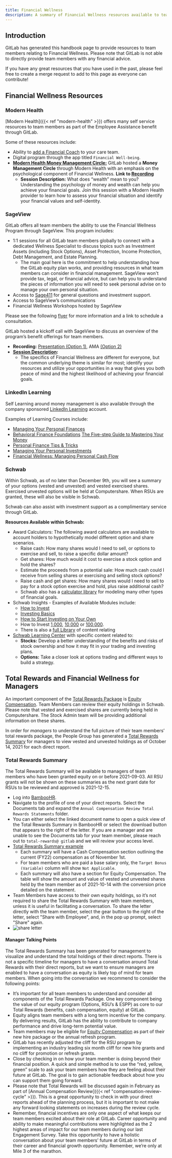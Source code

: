 ```yaml
---
title: Financial Wellness
description: A summary of Financial Wellness resources available to team members at GitLab.
---
```


## Introduction

GitLab has generated this handbook page to provide resources to team members relating to Financial Wellness. Please note that GitLab is not able to directly provide team members with any financial advice.

If you have any great resources that you have used in the past, please feel free to create a merge request to add to this page as everyone can contribute!

## Financial Wellness Resources

### Modern Health

[Modern Health]({{< ref "modern-health" >}}) offers many self service resources to team members as part of the Employee Assistance benefit through GitLab.

Some of these resources include:

- Ability to [add a Financial Coach](https://drive.google.com/file/d/1bZj00YXuWfl47QXOMBzLXkej5NgQvygQ/view?usp=sharing) to your care team.
- Digital program through the app titled `Financial Well-being`.
- [**Modern Health Money Management Circle:**](#modern-health) GitLab hosted a **Money Management Circle** through Modern Health with an emphasis on the psychological component of Financial Wellness. **Link to [Recording](https://www.youtube.com/watch?v=YhoHMT94Mkg)**
  - **Session Description:** What does “wealth” mean to you? Understanding the psychology of money and wealth can help you achieve your financial goals. Join this session with a Modern Health provider to learn how to assess your financial situation and identify your financial values and self-identity.

### SageView

GitLab offers all team members the ability to use the Financial Wellness Program through SageView. This program includes:

- 1:1 sessions for all GitLab team members globally to connect with a dedicated Wellness Specialist to discuss topics such as Investment Assets (including Stock Options), Asset Protection, Income Protection, Debt Management, and Estate Planning.
  - The main goal here is the commitment to help understanding how the GitLab equity plan works, and providing resources in what team members can consider in financial management. SageView won't provide tax, legal, or financial advice, but can help you to understand the pieces of information you will need to seek personal advise on to manage your own personal situation.
- Access to [Sage411](http://www.sage411.com) for general questions and investment support.
- Access to SageView’s communications
- Financial Wellness Workshops hosted by SageView

Please see the following [flyer](https://drive.google.com/file/d/1FNdQ4i-Jx-jUMjjcAR4Uw4ErB8hyODGN/view?usp=sharing) for more information and a link to schedule a consultation.

GitLab hosted a kickoff call with SageView to discuss an overview of the program’s benefit offerings for team members.

- **Recording:** [Presentation (Option 1)](https://www.youtube.com/watch?v=2rsUjnjjYQ0), AMA [(Option 2)](https://www.youtube.com/watch?v=kKJii7YbFxY)
- **[Session Description](https://drive.google.com/file/d/1rPc_7iCiZV33BMuoithOlaJefeWNYgAK/view?usp=sharing):**
  - The specifics of Financial Wellness are different for everyone, but the common underlying theme is similar for most; identify your resources and utilize your opportunities in a way that gives you both peace of mind and the highest likelihood of achieving your financial goals.

### LinkedIn Learning

Self Learning around money management is also available through the company sponsored [LinkedIn Learning](/handbook/people-group/learning-and-development/linkedin-learning/) account.

Examples of Learning Courses include:

- [Managing Your Personal Finances](https://www.linkedin.com/learning/managing-your-personal-finances-2021/what-s-your-money-story?autoAdvance=true&autoSkip=false&autoplay=true&resume=true&u=2255073)
- [Behavioral Finance Foundations](https://www.linkedin.com/learning/behavioral-finance-foundations-2/behavioral-finance-and-the-stock-market?autoAdvance=true&autoSkip=false&autoplay=true&resume=true&u=2255073)
[The Five-step Guide to Mastering Your Money](https://www.linkedin.com/learning/the-five-step-guide-to-mastering-your-money/achieving-your-financial-goals?autoAdvance=true&autoSkip=false&autoplay=true&resume=true&u=2255073)
- [Personal Finance Tips & Tricks](https://www.linkedin.com/learning/personal-finance-tips-and-tricks/welcome-to-the-series?autoAdvance=true&autoSkip=false&autoplay=true&resume=true&u=2255073)
- [Managing Your Personal Investments](https://www.linkedin.com/learning/managing-your-personal-investments/taking-control-of-your-investments?autoAdvance=true&autoSkip=false&autoplay=true&resume=true&u=2255073)
- [Financial Wellness: Managing Personal Cash Flow](https://www.linkedin.com/learning/financial-wellness-managing-personal-cash-flow/understanding-your-relationship-with-money?autoAdvance=true&autoSkip=false&autoplay=true&resume=true&u=2255073)

### Schwab

Within Schwab, as of no later than December 9th, you will see a summary of your options (vested and unvested) and vested exercised shares.  Exercised unvested options will be held at Computershare. When RSUs are granted, these will also be visible in Schwab.

Schwab can also assist with investment support as a complimentary service through GitLab.

**Resources Available within Schwab:**

- Award Calculators: The following award calculators are available to account holders to hypothetically model different option and share scenarios.
  - Raise cash: How many shares would I need to sell, or options to exercise and sell, to raise a specific dollar amount?
  - Get shares: How much would it cost to exercise a stock option and hold the shares?
  - ​​Estimate the proceeds from a potential sale: How much cash could I receive from selling shares or exercising and selling stock options?
  - Raise cash and get shares: How many shares would I need to sell to pay for a stock option exercise and hold, plus raise additional cash?
  - Schwab also has a [calculator library](https://client.schwab.com/app/accounts/financialplanning/#/tools) for modeling many other types of financial goals.
- Schwab Insights - Examples of Available Modules include:
  - [How to Invest](https://www.schwab.com/how-to-invest)
  - [Investing Basics](https://www.schwab.com/how-to-invest/investing-basics)
  - [How to Start Investing on Your Own](https://www.schwab.com/how-to-invest/how-to-start-investing)
  - How to Invest [1,000](https://www.schwab.com/how-to-invest/what-to-do-with-1k), [10,000](https://www.schwab.com/how-to-invest/what-to-do-with-10k) or [100,000](https://www.schwab.com/how-to-invest/what-to-do-with-100k).
  - There is also a [full Library](https://client.schwab.com/secure/cc/guidance/insights) of content relating
- [Schwab Learning Center](https://client.schwab.com/secured/learning-center/start-learning-about-stocks) with specific content related to:
  - **Stocks:** Develop a better understanding of the benefits and risks of stock ownership and how it may fit in your trading and investing plans.
  - **Options:** Take a closer look at options trading and different ways to build a strategy.

## Total Rewards and Financial Wellness for Managers

An important component of the [Total Rewards Package](/handbook/total-rewards) is [Equity Compensation](/handbook/total-rewards/stock-options/). Team Members can review their equity holdings in Schwab. Please note that vested and exercised shares are currently being held in Computershare. The Stock Admin team will be providing additional information on these shares.

In order for *managers* to understand the full picture of their team members’ total rewards package, the People Group has generated a [Total Rewards Summary](#total-rewards-summary) for managers to view vested and unvested holdings as of October 14, 2021 for each direct report.

### Total Rewards Summary

The Total Rewards Summary will be available to managers of team members who have been granted equity on or before 2021-09-03. All RSU grants will not be shown on these summaries as the next grant date for RSUs to be reviewed and approved is 2021-12-15.

- Log into [BambooHR](https://gitlab.bamboohr.com/).
- Navigate to the profile of one of your direct reports. Select the Documents tab and expand the `Annual Compensation Review Total Rewards Statements` folder.
- You can either select the linked document name to open a quick view of the Total Rewards Summary in BambooHR or select the download button that appears to the right of the letter. If you are a manager and are unable to see the Documents tab for your team member, please reach out to `total-rewards@ gitlab` and we will review your access level.
- [Total Rewards Summary example](https://drive.google.com/file/d/1TxOdKxPuFvTRJIswZQEJTmd5IGEMZgx7/view?usp=sharing)
  - Each summary will have a Cash Compensation section outlining the current (FY22) compensation as of November 1st.
  - For team members who are paid a base salary only, the `Target Bonus (Variable)` column will show `Not Applicable`.
  - Each summary will also have a section for Equity Compensation. The table will show the amount and value of vested and unvested shares held by the team member as of 2021-10-14 with the conversion price detailed on the statement.
- Team Members have access to their own equity holdings, so it’s not required to share the Total Rewards Summary with team members, unless it is useful in facilitating a conversation. To share the letter directly with the team member, select the gear button to the right of the letter, select "Share with Employee", and, in the pop up prompt, select "Share" again.
- ![share letter](/images/handbook/people-group/Share_Letter.png)

#### Manager Talking Points

The Total Rewards Summary has been generated for management to visualize and understand the total holdings of their direct reports. There is not a specific timeline for managers to have a conversation around Total Rewards with their direct reports, but we want to ensure managers are enabled to have a conversation as equity is likely top of mind for team members. When going into the conversation we recommend to consider the following points:

- It’s important for all team members to understand and consider all components of the Total Rewards Package. One key component being the value of our equity program (Options, RSU’s & ESPP) as core to our Total Rewards (benefits, cash compensation, equity) at GitLab.
- Equity aligns team members with a long term incentive for the company. By delivering results, GitLab has the ability to contribute to company performance and drive long-term potential value.
- Team members may be eligible for [Equity Compensation](/handbook/total-rewards/stock-options/#restricted-stock-units) as part of their new hire package or the annual refresh program.
- GitLab has recently adjusted the cliff for the RSU program by implementing an industry leading six month cliff for new hire grants and no cliff for promotion or refresh grants.
- Close by checking in on how your team member is doing beyond their financial position. A quick and simple method is to use  the “red, yellow, green” scale to ask your team members how they are feeling about their future at GitLab. The goal is to gain actionable feedback about how you can support them going forward.
- Please note that Total Rewards will be discussed again in February as part of [Annual Compensation Review]({{< ref "compensation-review-cycle" >}}). This is a great opportunity to check in with your direct reports ahead of the planning process, but it is important to not make any forward looking statements on increases during the review cycle.
- Remember, financial incentives are only one aspect of what keeps our team members excited about their role at GitLab. Career opportunity and ability to make meaningful contributions were highlighted as the 2 highest areas of impact for our team members during our last Engagement Survey. Take this opportunity to have a holistic conversation about your team members’ future at GitLab in terms of their career and financial growth opportunity. Remember, we’re only at Mile 3 of the marathon.
